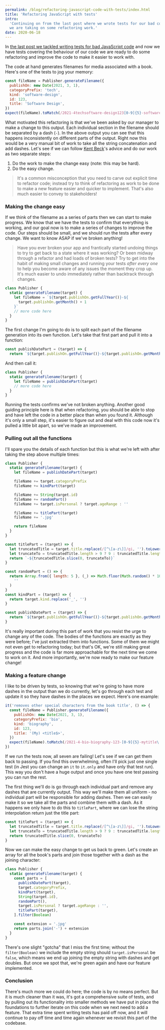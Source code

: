 ```yaml
---
permalink: /blog/refactoring-javascript-code-with-tests/index.html
title: 'Refactoring JavaScript with tests'
intro:
  'Continuing on from the last post where we wrote tests for our bad code, today
  we are taking on some refactoring work.'
date: 2020-06-18
---
```


In
[the last post we tackled writing tests for bad JavaScript code](/blog/writing-tests-for-bad-javascript-code/index.html)
and now we have tests covering the behaviour of our code we are ready to do some
refactoring and improve the code to make it easier to work with.

The code at hand generates filenames for media associated with a book. Here's
one of the tests to jog your memory:

```js
const fileName = Publisher.generateFilename({
  publishOn: new Date(2021, 3, 1),
  categoryPrefix: 'tech',
  kind: 'software-design',
  id: 123,
  title: 'Software Design',
})
expect(fileName).toMatch(/2021-4techsoftware-design123[0-9]{5}-softwared\.jpg/)
```

What motivated this refactoring is that we've been asked by our manager to make
a change to this output. Each individual section in the filename should be
separated by a dash (`-`). In the above output you can see that this happens
inconsistently on different parts of the output. Right now this would be a very
manual bit of work to take all the string concatenation and add dashes. Let's
see if we can follow [Kent Beck](https://twitter.com/KentBeck)'s advice and do our work
as two separate steps:

1. Do the work to make the change easy (note: this may be hard).
2. Do the easy change.

> It's a common misconception that you need to carve out explicit time to
> refactor code; instead try to think of refactoring as work to be done to make
> a new feature easier and quicker to implement. That's also much easier to
> convey to stakeholders!

### Making the change easy

If we think of the filename as a series of parts then we can start to make
progress. We know that we have the tests to confirm that everything is working,
and our goal now is to make a series of changes to improve the code. Our steps
should be small, and we should run the tests after every change. We want to know
ASAP if we've broken anything!

> Have you ever broken your app and frantically started undoing things to try to
> get back to a state where it was working? Or been midway through a refactor
> and had loads of broken tests? Try to get into the habit of making small
> changes and running your tests _after every one_ to help you become aware of
> any issues the moment they crop up. It's much easier to undo immediately
> rather than backtrack through changes.

```js
class Publisher {
  static generateFilename(target) {
    let fileName = `${target.publishOn.getFullYear()}-${
      target.publishOn.getMonth() + 1
    }`
    // more code here
  }
}
```

The first change I'm going to do is to split each part of the filename
generation into its own function. Let's take that first part and pull it into a
function:

```js
const publishDatePart = (target) => {
  return `${target.publishOn.getFullYear()}-${target.publishOn.getMonth() + 1}`
```

And then call it:

```js
class Publisher {
  static generateFilename(target) {
    let fileName = publishDatePart(target)
    // more code here
  }
}
```

Running the tests confirms we've not broken anything. Another good guiding
principle here is that when refactoring, you should be able to stop and have
left the code in a better place than when you found it. Although it's only a
small step, it's easier to figure out and deal with this code now it's pulled a
little bit apart, so we've made an improvement.

### Pulling out all the functions

I'll spare you the details of each function but this is what we're left with
after taking the step above multiple times:

```js
class Publisher {
  static generateFilename(target) {
    let fileName = publishDatePart(target)

    fileName += target.categoryPrefix
    fileName += kindPart(target)

    fileName += String(target.id)
    fileName += randomPart()
    fileName += target.isPersonal ? target.ageRange : ''

    fileName += titlePart(target)
    fileName += '.jpg'

    return fileName
  }
}

const titlePart = (target) => {
  let truncatedTitle = target.title.replace(/[^\[a-z\]]/gi, '').toLowerCase()
  let truncateTo = truncatedTitle.length > 9 ? 9 : truncatedTitle.length
  return `-${truncatedTitle.slice(0, truncateTo)}`
}

const randomPart = () => {
  return Array.from({ length: 5 }, (_) => Math.floor(Math.random() * 10)).join(
    ''
  )
}
const kindPart = (target) => {
  return target.kind.replace('_', '')
}

const publishDatePart = (target) => {
  return `${target.publishOn.getFullYear()}-${target.publishOn.getMonth() + 1}`
}
```

It's really important during this part of work that you resist the urge to
change any of the code. The bodies of the functions are exactly as they were
before; I've just extracted them into functions. Some of them we might not even
get to refactoring today; but that's OK, we're still making great progress and
the code is far more approachable for the next time we come to work on it. And
more importantly, we're now ready to make our feature change!

### Making a feature change

I like to be driven by tests, so knowing that we're going to have more dashes in
the output than we do currently, let's go through each test and update it so
they have dashes in the places we expect. Here's one example:

```js
it('removes other special characters from the book title', () => {
  const fileName = Publisher.generateFilename({
    publishOn: new Date(2021, 3, 1),
    categoryPrefix: 'bio',
    kind: 'biography',
    id: 123,
    title: '(My) <title$>',
  })
  expect(fileName).toMatch(/2021-4-bio-biography-123-[0-9]{5}-mytitle\.jpg/)
})
```

If we run the tests now, all seven are failing! Let's see if we can get them
back to passing. If you find this overwhelming, often I'll pick just one single
test (in Jest you can change an `it` to `it.only` and have only that test run).
This way you don't have a huge output and once you have one test passing you can
run the rest.

The first thing we'll do is go through each individual part and remove any
dashes that are currently output. This way we'll make them all uniform - no
individual part will be responsible for adding dashes. Then we can easily make
it so we take all the parts and combine them with a dash. As it happens we only
have to do this to `titlePart`, where we can lose the string interpolation
return just the title part:

```js
const titlePart = (target) => {
  let truncatedTitle = target.title.replace(/[^\[a-z\]]/gi, '').toLowerCase()
  let truncateTo = truncatedTitle.length > 9 ? 9 : truncatedTitle.length
  return truncatedTitle.slice(0, truncateTo)
}
```

Now we can make the easy change to get us back to green. Let's create an array
for all the book's parts and join those together with a dash as the joining
character:

```js
class Publisher {
  static generateFilename(target) {
    const parts = [
      publishDatePart(target),
      target.categoryPrefix,
      kindPart(target),
      String(target.id),
      randomPart(),
      target.isPersonal ? target.ageRange : '',
      titlePart(target),
    ].filter(Boolean)

    const extension = '.jpg'
    return parts.join('-') + extension
  }
}
```

There's one slight "gotcha" that I miss the first time; without the
`filter(Boolean)` we include the empty string should `target.isPersonal` be
`false`, which means we end up joining the empty string with dashes and get
doubles. But once we spot that, we're green again and have our feature
implemented.

### Conclusion

There's much more we could do here; the code is by no means perfect. But it is
much cleaner than it was, it's got a comprehensive suite of tests, and by
pulling out its functionality into smaller methods we have put in place the
foundations to further iterate on this code when we next need to add a feature.
That extra time spent writing tests has paid off now, and it will continue to
pay off time and time again whenever we revisit this part of the codebase.
